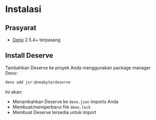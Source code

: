 # Instalasi

## Prasyarat

- [Deno](https://github.com/denoland/deno_install) 2.5.4+ terpasang

## Install Deserve

Tambahkan Deserve ke proyek Anda menggunakan package manager Deno:

```bash
deno add jsr:@neabyte/deserve
```

Ini akan:
- Menambahkan Deserve ke `deno.json` imports Anda
- Membuat/memperbarui file `deno.lock`
- Membuat Deserve tersedia untuk import


